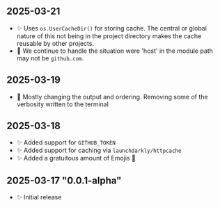 ## 2025-03-21

- :sparkles: Uses `os.UserCacheDir()` for storing cache. The central or global nature of this not being in the project directory makes the cache reusable by other projects.
- :bug: We continue to handle the situation were 'host' in the module path may not be `github.com`.

## 2025-03-19

- :wrench: Mostly changing the output and ordering. Removing some of the verbosity written to the terminal

## 2025-03-18

- :sparkles: Added support for `GITHUB_TOKEN`
- :sparkles: Added support for caching via `launchdarkly/httpcache`
- :sparkles: Added a gratuitous amount of Emojis :tada:

## 2025-03-17 "0.0.1-alpha"

- :sparkles: Initial release
